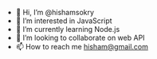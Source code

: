 - 👋 Hi, I’m @hishamsokry
- 👀 I’m interested in JavaScript
- 🌱 I’m currently learning Node.js
- 💞️ I’m looking to collaborate on web API
- 📫 How to reach me hisham@gmail.com

<!---
hishamsokry/hishamsokry is a ✨ special ✨ repository because its `README.md` (this file) appears on your GitHub profile.
You can click the Preview link to take a look at your changes.
--->
